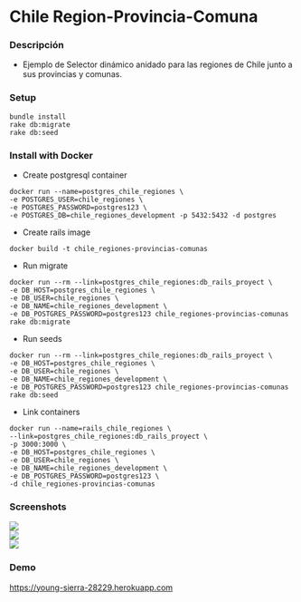 # Chile Region-Provincia-Comuna

### Descripción
- Ejemplo de Selector dinámico anidado para las regiones de Chile junto a sus provincias y comunas.

### Setup
```
bundle install
rake db:migrate
rake db:seed
```
### Install with Docker
- Create postgresql container
```
docker run --name=postgres_chile_regiones \
-e POSTGRES_USER=chile_regiones \
-e POSTGRES_PASSWORD=postgres123 \
-e POSTGRES_DB=chile_regiones_development -p 5432:5432 -d postgres
```

- Create rails image
```
docker build -t chile_regiones-provincias-comunas
```

- Run migrate
```
docker run --rm --link=postgres_chile_regiones:db_rails_proyect \
-e DB_HOST=postgres_chile_regiones \
-e DB_USER=chile_regiones \
-e DB_NAME=chile_regiones_development \
-e DB_POSTGRES_PASSWORD=postgres123 chile_regiones-provincias-comunas rake db:migrate
```

- Run seeds
```
docker run --rm --link=postgres_chile_regiones:db_rails_proyect \
-e DB_HOST=postgres_chile_regiones \
-e DB_USER=chile_regiones \
-e DB_NAME=chile_regiones_development \
-e DB_POSTGRES_PASSWORD=postgres123 chile_regiones-provincias-comunas rake db:seed
```

- Link containers
```
docker run --name=rails_chile_regiones \
--link=postgres_chile_regiones:db_rails_proyect \
-p 3000:3000 \
-e DB_HOST=postgres_chile_regiones \
-e DB_USER=chile_regiones \
-e DB_NAME=chile_regiones_development \
-e DB_POSTGRES_PASSWORD=postgres123 \
-d chile_regiones-provincias-comunas
```

### Screenshots

<img src="https://i.imgur.com/V5a9h51.png" />
</br>
<img src="https://i.imgur.com/z6iQVku.png" />
<br>
<img src="https://i.imgur.com/pd3PyHZ.png" />

### Demo
https://young-sierra-28229.herokuapp.com
